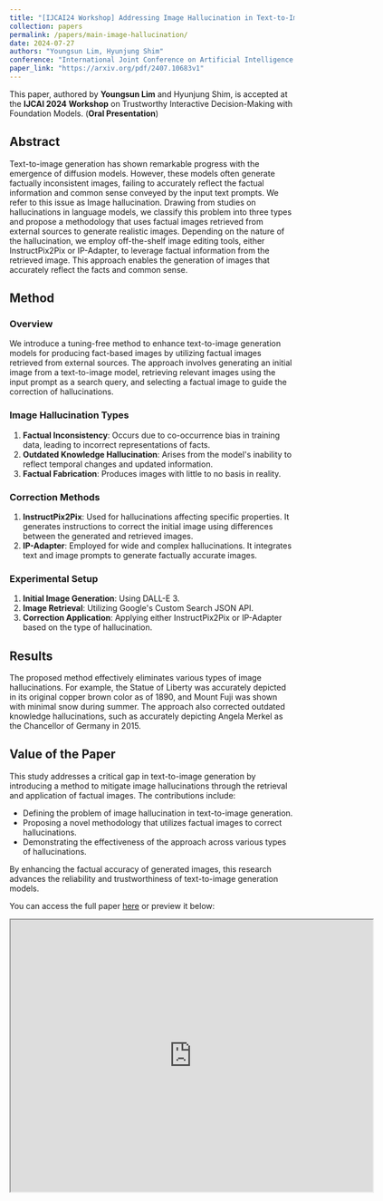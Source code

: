 ```yaml
---
title: "[IJCAI24 Workshop] Addressing Image Hallucination in Text-to-Image Generation through Factual Image Retrieval"
collection: papers
permalink: /papers/main-image-hallucination/
date: 2024-07-27
authors: "Youngsun Lim, Hyunjung Shim"
conference: "International Joint Conference on Artificial Intelligence (IJCAI) 2024"
paper_link: "https://arxiv.org/pdf/2407.10683v1"
---
```


This paper, authored by **Youngsun Lim** and Hyunjung Shim, is accepted at the **IJCAI 2024 Workshop** on Trustworthy Interactive Decision-Making with Foundation Models. (**Oral Presentation**)

## Abstract

Text-to-image generation has shown remarkable progress with the emergence of diffusion models. However, these models often generate factually inconsistent images, failing to accurately reflect the factual information and common sense conveyed by the input text prompts. We refer to this issue as Image hallucination. Drawing from studies on hallucinations in language models, we classify this problem into three types and propose a methodology that uses factual images retrieved from external sources to generate realistic images. Depending on the nature of the hallucination, we employ off-the-shelf image editing tools, either InstructPix2Pix or IP-Adapter, to leverage factual information from the retrieved image. This approach enables the generation of images that accurately reflect the facts and common sense.

## Method

### Overview

We introduce a tuning-free method to enhance text-to-image generation models for producing fact-based images by utilizing factual images retrieved from external sources. The approach involves generating an initial image from a text-to-image model, retrieving relevant images using the input prompt as a search query, and selecting a factual image to guide the correction of hallucinations.

### Image Hallucination Types

1. **Factual Inconsistency**: Occurs due to co-occurrence bias in training data, leading to incorrect representations of facts.
2. **Outdated Knowledge Hallucination**: Arises from the model's inability to reflect temporal changes and updated information.
3. **Factual Fabrication**: Produces images with little to no basis in reality.

### Correction Methods

1. **InstructPix2Pix**: Used for hallucinations affecting specific properties. It generates instructions to correct the initial image using differences between the generated and retrieved images.
2. **IP-Adapter**: Employed for wide and complex hallucinations. It integrates text and image prompts to generate factually accurate images.

### Experimental Setup

1. **Initial Image Generation**: Using DALL-E 3.
2. **Image Retrieval**: Utilizing Google's Custom Search JSON API.
3. **Correction Application**: Applying either InstructPix2Pix or IP-Adapter based on the type of hallucination.

## Results

The proposed method effectively eliminates various types of image hallucinations. For example, the Statue of Liberty was accurately depicted in its original copper brown color as of 1890, and Mount Fuji was shown with minimal snow during summer. The approach also corrected outdated knowledge hallucinations, such as accurately depicting Angela Merkel as the Chancellor of Germany in 2015.

## Value of the Paper

This study addresses a critical gap in text-to-image generation by introducing a method to mitigate image hallucinations through the retrieval and application of factual images. The contributions include:

- Defining the problem of image hallucination in text-to-image generation.
- Proposing a novel methodology that utilizes factual images to correct hallucinations.
- Demonstrating the effectiveness of the approach across various types of hallucinations.

By enhancing the factual accuracy of generated images, this research advances the reliability and trustworthiness of text-to-image generation models.

You can access the full paper [here](https://paperswithcode.com/paper/label-augmented-dataset-distillation) or preview it below:

<iframe src="https://arxiv.org/pdf/2407.10683v1" width="640" height="480"></iframe>
